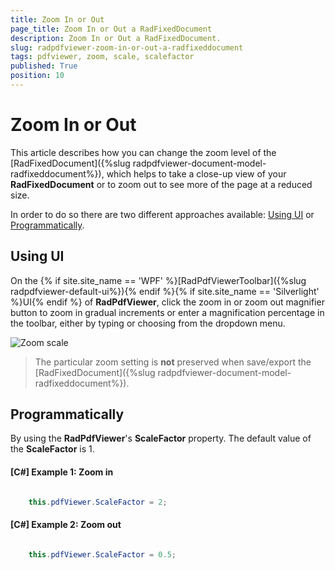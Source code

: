 ```yaml
---
title: Zoom In or Out
page_title: Zoom In or Out a RadFixedDocument
description: Zoom In or Out a RadFixedDocument.
slug: radpdfviewer-zoom-in-or-out-a-radfixeddocument
tags: pdfviewer, zoom, scale, scalefactor
published: True
position: 10
---
```


# Zoom In or Out

This article describes how you can change the zoom level of the [RadFixedDocument]({%slug radpdfviewer-document-model-radfixeddocument%}), which helps to take a close-up view of your **RadFixedDocument** or to zoom out to see more of the page at a reduced size.

In order to do so there are two different approaches available: [Using UI](#using-ui) or [Programmatically](#programmatically).

## Using UI

On the {% if site.site_name == 'WPF' %}[RadPdfViewerToolbar]({%slug radpdfviewer-default-ui%}){% endif %}{% if site.site_name == 'Silverlight' %}UI{% endif %} of **RadPdfViewer**, click the zoom in or zoom out magnifier button to zoom in gradual increments or enter a magnification percentage in the toolbar, either by typing or choosing from the dropdown menu.

![Zoom scale](images/RadPdfViewer_HowTo_Zoom_In_Out_RadFixedDocument_01.png)

>The particular zoom setting is **not** preserved when save/export the [RadFixedDocument]({%slug radpdfviewer-document-model-radfixeddocument%}).

## Programmatically

By using the **RadPdfViewer**'s **ScaleFactor** property. The default value of the **ScaleFactor** is 1.

#### **[C#] Example 1: Zoom in**

```C#

    this.pdfViewer.ScaleFactor = 2;
```

#### **[C#] Example 2: Zoom out**

```C#

    this.pdfViewer.ScaleFactor = 0.5;
```
